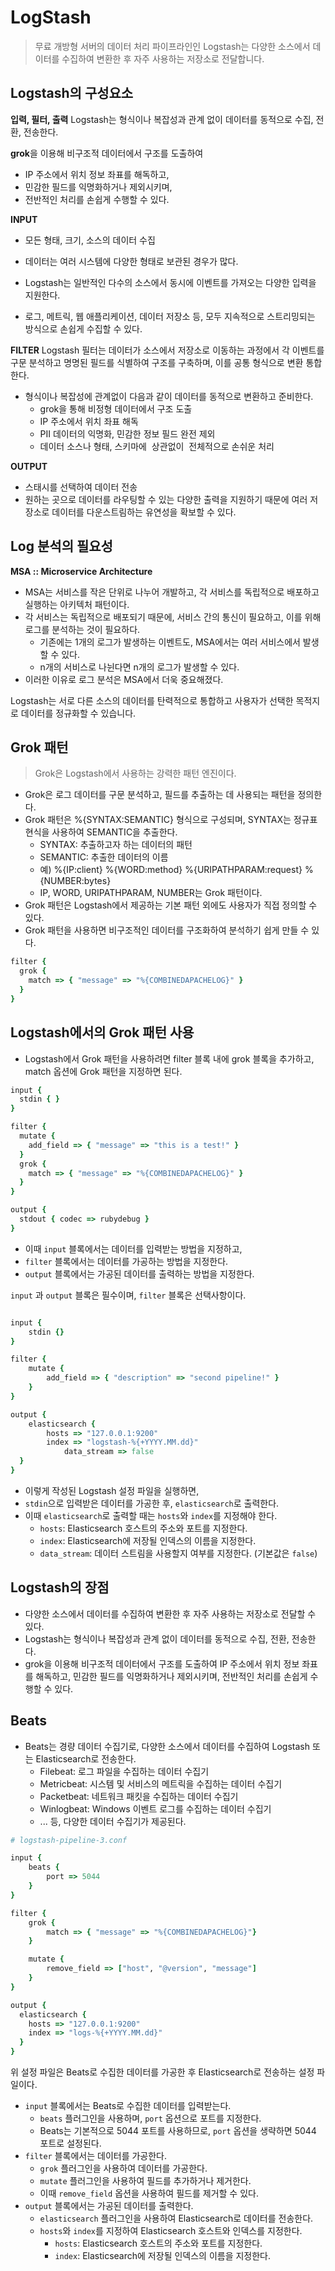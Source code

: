 # LogStash

> 무료 개방형 서버의 데이터 처리 파이프라인인 
> Logstash는 다양한 소스에서 데이터를 수집하여 변환한 후 
> 자주 사용하는 저장소로 전달합니다.

## Logstash의 구성요소

**입력, 필터, 출력**
Logstash는 형식이나 복잡성과 관계 없이 데이터를 동적으로 수집, 전환, 전송한다.

**grok**을 이용해 비구조적 데이터에서 구조를 도출하여 
- IP 주소에서 위치 정보 좌표를 해독하고, 
- 민감한 필드를 익명화하거나 제외시키며, 
- 전반적인 처리를 손쉽게 수행할 수 있다.

**INPUT**
- 모든 형태, 크기, 소스의 데이터 수집

- 데이터는 여러 시스템에 다양한 형태로 보관된 경우가 많다. 
- Logstash는 일반적인 다수의 소스에서 동시에 이벤트를 가져오는 다양한 입력을 지원한다.
- 로그, 메트릭, 웹 애플리케이션, 데이터 저장소 등, 모두 지속적으로 스트리밍되는 방식으로 손쉽게 수집할 수 있다.

**FILTER**
Logstash 필터는 데이터가 소스에서 저장소로 이동하는 과정에서 각 이벤트를 구문 분석하고 명명된 필드를 식별하여 구조를 구축하며, 이를 공통 형식으로 변환 통합한다.

- 형식이나 복잡성에 관계없이 다음과 같이 데이터를 동적으로 변환하고 준비한다.
  - grok을 통해 비정형 데이터에서 구조 도출
  - IP 주소에서 위치 좌표 해독
  - PII 데이터의 익명화, 민감한 정보 필드 완전 제외
  - 데이터 소스나 형태, 스키마에  상관없이  전체적으로 손쉬운 처리

**OUTPUT**
- 스태시를 선택하여 데이터 전송
- 원하는 곳으로 데이터를 라우팅할 수 있는 다양한 출력을 지원하기 때문에 여러 저장소로 데이터를 다운스트림하는 유연성을 확보할 수 있다.

## Log 분석의 필요성

**MSA :: Microservice Architecture**
- MSA는 서비스를 작은 단위로 나누어 개발하고, 각 서비스를 독립적으로 배포하고 실행하는 아키텍처 패턴이다.
- 각 서비스는 독립적으로 배포되기 때문에, 서비스 간의 통신이 필요하고, 이를 위해 로그를 분석하는 것이 필요하다.   
  - 기존에는 1개의 로그가 발생하는 이벤트도, MSA에서는 여러 서비스에서 발생할 수 있다.
  - n개의 서비스로 나뉜다면 n개의 로그가 발생할 수 있다.
- 이러한 이유로 로그 분석은 MSA에서 더욱 중요해졌다.

Logstash는 서로 다른 소스의 데이터를 탄력적으로 통합하고 사용자가 선택한 목적지로 데이터를 정규화할 수 있습니다.

## Grok 패턴

> Grok은 Logstash에서 사용하는 강력한 패턴 엔진이다.

- Grok은 로그 데이터를 구문 분석하고, 필드를 추출하는 데 사용되는 패턴을 정의한다.
- Grok 패턴은 %{SYNTAX:SEMANTIC} 형식으로 구성되며, SYNTAX는 정규표현식을 사용하여 SEMANTIC을 추출한다.
  - SYNTAX: 추출하고자 하는 데이터의 패턴
  - SEMANTIC: 추출한 데이터의 이름
  - 예) %{IP:client} %{WORD:method} %{URIPATHPARAM:request} %{NUMBER:bytes}
  - IP, WORD, URIPATHPARAM, NUMBER는 Grok 패턴이다.
- Grok 패턴은 Logstash에서 제공하는 기본 패턴 외에도 사용자가 직접 정의할 수 있다.
- Grok 패턴을 사용하면 비구조적인 데이터를 구조화하여 분석하기 쉽게 만들 수 있다.

```ruby
filter {
  grok {
    match => { "message" => "%{COMBINEDAPACHELOG}" }
  }
}
```

## Logstash에서의 Grok 패턴 사용

- Logstash에서 Grok 패턴을 사용하려면 filter 블록 내에 grok 블록을 추가하고, match 옵션에 Grok 패턴을 지정하면 된다.

```ruby
input {
  stdin { }
}

filter {
  mutate {
    add_field => { "message" => "this is a test!" }
  }
  grok {
    match => { "message" => "%{COMBINEDAPACHELOG}" }
  }
}

output {
  stdout { codec => rubydebug }
}
```

- 이때 `input` 블록에서는 데이터를 입력받는 방법을 지정하고, 
- `filter` 블록에서는 데이터를 가공하는 방법을 지정한다.
- `output` 블록에서는 가공된 데이터를 출력하는 방법을 지정한다.

`input` 과 `output` 블록은 필수이며, `filter` 블록은 선택사항이다.

```ruby

input {
    stdin {}
}

filter {
    mutate {
        add_field => { "description" => "second pipeline!" }
    }
}

output {
    elasticsearch {
	    hosts => "127.0.0.1:9200"
	    index => "logstash-%{+YYYY.MM.dd}"
			data_stream => false
  }
}
```

- 이렇게 작성된 Logstash 설정 파일을 실행하면,
- `stdin`으로 입력받은 데이터를 가공한 후, `elasticsearch`로 출력한다.
- 이때 `elasticsearch`로 출력할 때는 `hosts`와 `index`를 지정해야 한다.
  - `hosts`: Elasticsearch 호스트의 주소와 포트를 지정한다.
  - `index`: Elasticsearch에 저장될 인덱스의 이름을 지정한다.
  - `data_stream`: 데이터 스트림을 사용할지 여부를 지정한다. (기본값은 `false`)

## Logstash의 장점

- 다양한 소스에서 데이터를 수집하여 변환한 후 자주 사용하는 저장소로 전달할 수 있다.
- Logstash는 형식이나 복잡성과 관계 없이 데이터를 동적으로 수집, 전환, 전송한다.
- grok을 이용해 비구조적 데이터에서 구조를 도출하여 IP 주소에서 위치 정보 좌표를 해독하고, 민감한 필드를 익명화하거나 제외시키며, 전반적인 처리를 손쉽게 수행할 수 있다.

## Beats 

- Beats는 경량 데이터 수집기로, 다양한 소스에서 데이터를 수집하여 Logstash 또는 Elasticsearch로 전송한다.
  - Filebeat: 로그 파일을 수집하는 데이터 수집기
  - Metricbeat: 시스템 및 서비스의 메트릭을 수집하는 데이터 수집기
  - Packetbeat: 네트워크 패킷을 수집하는 데이터 수집기
  - Winlogbeat: Windows 이벤트 로그를 수집하는 데이터 수집기
  - ... 등, 다양한 데이터 수집기가 제공된다.

```ruby
# logstash-pipeline-3.conf 

input {
    beats {
        port => 5044
    }
}

filter {
    grok {
        match => { "message" => "%{COMBINEDAPACHELOG}"}
    }

    mutate {
        remove_field => ["host", "@version", "message"]
    }
}

output {
  elasticsearch {
    hosts => "127.0.0.1:9200"
    index => "logs-%{+YYYY.MM.dd}"
  }
}
```

위 설정 파일은 Beats로 수집한 데이터를 가공한 후 Elasticsearch로 전송하는 설정 파일이다.

- `input` 블록에서는 Beats로 수집한 데이터를 입력받는다.
  - `beats` 플러그인을 사용하며, `port` 옵션으로 포트를 지정한다.
  - Beats는 기본적으로 5044 포트를 사용하므로, `port` 옵션을 생략하면 5044 포트로 설정된다.
- `filter` 블록에서는 데이터를 가공한다.
  - `grok` 플러그인을 사용하여 데이터를 가공한다.
  - `mutate` 플러그인을 사용하여 필드를 추가하거나 제거한다.
  - 이때 `remove_field` 옵션을 사용하여 필드를 제거할 수 있다.
- `output` 블록에서는 가공된 데이터를 출력한다.
  - `elasticsearch` 플러그인을 사용하여 Elasticsearch로 데이터를 전송한다.
  - `hosts`와 `index`를 지정하여 Elasticsearch 호스트와 인덱스를 지정한다.
    - `hosts`: Elasticsearch 호스트의 주소와 포트를 지정한다.
    - `index`: Elasticsearch에 저장될 인덱스의 이름을 지정한다.

